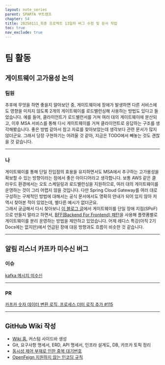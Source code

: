 ```yaml
---
layout: note_series
parent: SPARTA 부트캠프
chapter: 54
title: 20250111_최종 프로젝트 13일차 버그 수정 및 문서 작업
toc: true
nav_exclude: true
---
```


# 팀 활동
## 게이트웨이 고가용성 논의
### 팀원  
추후에 무엇을 하면 좋을지 알아보던 중, 게이트웨이에 장애가 발생하면 다른 서비스에도 영향을 미치지 않도록 
2개의 게이트웨이를 로드밸런싱해 사용하는 방법도 있다고 들었습니다. 
예를 들어, 클라이언트가 로드밸런서를 거쳐 여러 대의 게이트웨이에 분산되고, 
이후 MSA 서비스를 통해 다시 게이트웨이를 거쳐 클라이언트로 응답하는 구조를 생각해봤습니다. 
좋은 방법 같아서 참고 자료를 찾아보았는데 생각보다 관련 문서가 많지 않더군요. 
그래서 당장 구현하기는 어려울 것 같아, 지금은 TODO에서 빼놓는 것도 괜찮을 것 같습니다.

---

### 나
게이트웨이를 통해 단일 진입점의 효용을 유지하면서도 
MSA에서 추구하는 고가용성을 확보할 수 있는 방향이라는 점에서 좋은 아이디어라고 생각합니다. 
보통 AWS 같은 클라우드 환경에서는 오토 스케일링과 로드밸런싱을 지원하므로, 
여러 대의 게이트웨이를 운영하는 것이 그리 어렵지 않을 것입니다. 
다만 Spring Cloud Gateway를 여러 대로 구성하는 구체적인 방법에 대해서는 
공식 문서에서도 명확히 안내가 되어 있지 않아 저 역시 찾아본 적이 있었는데, 별다른 예시가 없더군요.  
그래서 궁금해서 다시 찾아보니 [이 블로그 글](https://velog.io/@ekxk1234/API-Gateway)에서 
게이트웨이를 단일 장애 지점(SPoF)으로 만들지 말라고 하면서, 
[BFF(Backend For Frontend) 패턴](https://devowen.com/453)을 사용해 
플랫폼별로 게이트웨이를 분리 운영하는 방법을 제안하고 있었습니다. 
어제 레디스 특강(아직 2기 Docs에는 없지만)에서 언급된 장애 대응 방향과도 흐름이 비슷한 것 같습니다.

---

## 알림 리스너 카프카 미수신 버그
### 이슈
[kafka 메시지 미수신](https://github.com/BobJool/Waiting-Reservation-Service/issues/115)

---

### PR
[카프카 숫자 데이터 변환 로직, 프로세스 더미 로직 추가 #115](https://github.com/BobJool/Waiting-Reservation-Service/pull/116)

---

## GitHub Wiki 작성
- [Wiki 홈](https://github.com/BobJool/Waiting-Reservation-Service/wiki), 커스텀 사이드바 생성
- Git, 요구사항 명세서, ERD, API 명세서, 인프라 설계도, DB, 카프카 토픽 정리
- [동시성 제어 부재로 인한 중복 대기번호](https://github.com/BobJool/Waiting-Reservation-Service/wiki/동시성-제어-부재로-인한-중복-대기번호)
- [OpenFeign 지원하지 않는 인코딩 규칙](https://github.com/BobJool/Waiting-Reservation-Service/wiki/OpenFeign-지원하지-않는-인코딩-규칙)